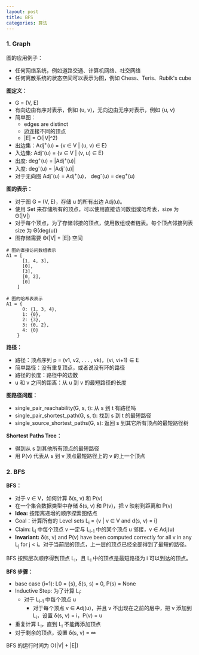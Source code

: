 ```yaml
---
layout: post
title: BFS
categories: 算法
---
```


### 1. Graph

图的应用例子：
* 任何网络系统，例如道路交通、计算机网络、社交网络
* 任何离散系统的状态空间可以表示为图，例如 Chess、Teris、Rubik's cube


**图定义：**
* G = (V, E)
* 有向边由有序对表示，例如 (u, v)，无向边由无序对表示，例如 {u, v}
* 简单图：
    - edges are distinct
    - 边连接不同的顶点
    - \|E\| = O(\|V\|^2)
* 出边集：Adj<sup>+</sup>(u) = {v ∈ V \| (u, v) ∈ E}
* 入边集: Adj<sup>-</sup>(u) = {v ∈ V \| (v, u) ∈ E}
* 出度: deg<sup>+</sup>(u) = \|Adj<sup>+</sup>(u)\|
* 入度: deg<sup>-</sup>(u) = \|Adj<sup>-</sup>(u)\|
* 对于无向图 Adj<sup>-</sup>(u) = Adj<sup>+</sup>(u)， deg<sup>-</sup>(u) = deg<sup>+</sup>(u)


**图的表示：**
* 对于图 G = (V, E)，存储 u 的所有出边 Adj(u)。
* 使用 Set 来存储所有的顶点，可以使用直接访问数组或哈希表，size 为 Θ(\|V\|)
* 对于每个顶点，为了存储邻接的顶点，使用数组或者链表。每个顶点邻接列表 size 为 Θ(deg(u))
* 图存储需要 Θ(\|V\| + \|E\|) 空间

~~~
# 图的直接访问数组表示
A1 = [
      [1, 4, 3],
      [0],
      [3],
      [0, 2],
      [0]
    ]

# 图的哈希表表示
A1 = {
      0: {1, 3, 4},
      1: {0},
      2: {3},
      3: {0, 2},
      4: {0}
    }
~~~

**路径：**
* 路径：顶点序列 p = (v1, v2, . . . , vk)，(vi, vi+1) ∈ E
* 简单路径：没有重复顶点，或者说没有环的路径
* 路径的长度：路径中的边数
* u 和 v 之间的距离：从 u 到 v 的最短路径的长度

**图路径问题：**
* single_pair_reachability(G, s, t): 从 s 到 t 有路径吗
* single_pair_shortest_path(G, s, t): 找到 s 到 t 的最短路径
* single_source_shortest_paths(G, s): 返回 s 到其它所有顶点的最短路径树

**Shortest Paths Tree：**
* 得到从 s 到其他所有顶点的最短路径
* 用 P(v) 代表从 s 到 v 顶点最短路径上的 v 的上一个顶点


### 2. BFS 
**BFS：**
* 对于 v ∈ V，如何计算 δ(s, v) 和 P(v)
* 在一个集合数据类型中存储 δ(s, v) 和 P(v)，把 v 映射到距离和 P(v)
* **Idea:** 按距离递增的顺序探索图结点
* Goal：计算所有的 Level sets L<sub>i</sub> = {v \| v ∈ V and d(s, v) = i}
* Claim: L<sub>i</sub> 中每个顶点 v 一定与 L<sub>i-1</sub> 中的某个顶点 u 邻接，v ∈ Adj(u)
* **Invariant:** δ(s, v) and P(v) have been computed correctly for all v in any L<sub>j</sub> for j < i。对于当前层的顶点，上一层的顶点已经全部得到了最短的路径。

BFS 按照层次顺序得到顶点 L<sub>i</sub>，且 L<sub>i</sub> 中的顶点是最短路径为 i 可以到达的顶点。

**BFS 步骤：**
* base case (i=1): L0 = {s}, δ(s, s) = 0, P(s) = None
* Inductive Step: 为了计算 L<sub>i</sub>:
    - 对于 L<sub>i-1</sub> 中每个顶点 u
        - 对于每个顶点 v ∈ Adj(u)，并且 v 不出现在之前的层中，把 v 添加到 L<sub>i</sub>，设置 δ(s, v) = i，P(v) = u
* 重复计算 L<sub>i</sub>，直到 L<sub>i</sub> 不能再添加顶点
* 对于剩余的顶点，设置 δ(s, v) = ∞

BFS 的运行时间为 O(\|V\| + \|E\|)